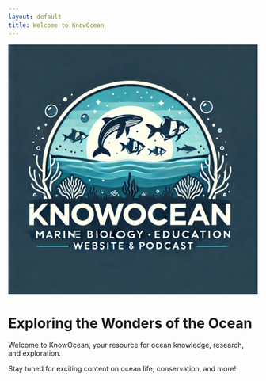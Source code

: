 ```yaml
---
layout: default
title: Welcome to KnowOcean
---
```


![KnowOcean Logo](assets/images/logo1.jpg)

# Exploring the Wonders of the Ocean
Welcome to KnowOcean, your resource for ocean knowledge, research, and exploration. 

Stay tuned for exciting content on ocean life, conservation, and more!
